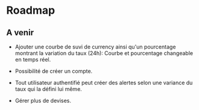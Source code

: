 # Roadmap


## A venir
- Ajouter une courbe de suvi de currency ainsi qu'un pourcentage montrant la variation du taux (24h): Courbe et pourcentage changeable en temps réel. 

- Possibilité de créer un compte.

- Tout utilisateur authentifié peut créer des alertes selon une variance du taux qui la défini lui même.

- Gérer plus de devises.